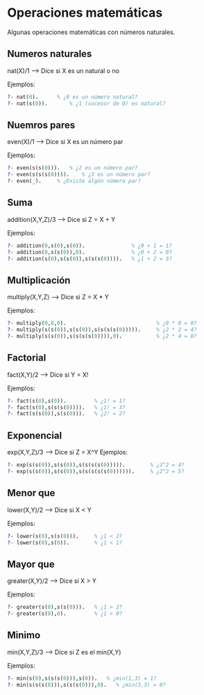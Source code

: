 # Operaciones matemáticas
Algunas operaciones matemáticas con números naturales.
## Numeros naturales
nat(X)/1 --> Dice si X es un natural o no

Ejemplos:
```prolog
?- nat(0).		% ¿0 es un número natural?
?- nat(s(0)).		% ¿1 (sucesor de 0) es natural?
```
## Nuemros pares
even(X)/1 --> Dice si X es un número par

Ejemplos:
```prolog
?- even(s(s(0))).	% ¿2 es un número par?
?- even(s(s(s(0)))).	% ¿3 es un número par?
?- even(_).		% ¿Existe algún número par?
```
## Suma
addition(X,Y,Z)/3 --> Dice si Z = X + Y

Ejemplos:
```prolog
?- addition(0,s(0),s(0)).               % ¿0 + 1 = 1?
?- addition(0,s(s(0)),0).               % ¿0 + 2 = 0?
?- addition(s(0),s(s(0)),s(s(s(0)))).	% ¿1 + 2 = 3?
```

## Multiplicación
multiply(X,Y,Z) --> Dice si Z = X * Y

Ejemplos:
```prolog
?- multiply(0,0,0).                             % ¿0 * 0 = 0?
?- multiply(s(s(0)),s(s(0)),s(s(s(s(0))))).     % ¿2 * 2 = 4?
?- multiply(s(s(0)),s(s(s(s(0)))),0).           % ¿2 * 4 = 0?
```

## Factorial
fact(X,Y)/2 --> Dice si Y = X!

Ejemplos:
```prolog
?- fact(s(0),s(0)).         % ¿1! = 1?
?- fact(s(0),s(s(s(0)))).   % ¿1! = 3?
?- fact(s(s(0)),s(s(0))).   % ¿2! = 2?
```
## Exponencial
exp(X,Y,Z)/3 --> Dice si Z = X^Y
Ejemplos:
```prolog
?- exp(s(s(0)),s(s(0)),s(s(s(s(0))))).        % ¿2^2 = 4?
?- exp(s(s(0)),s(s(0)),s(s(s(s(s(0)))))).     % ¿2^2 = 5?
```

## Menor que
lower(X,Y)/2 --> Dice si X < Y

Ejemplos:
```prolog
?- lower(s(0),s(s(0))).     % ¿1 < 2?
?- lower(s(0),s(0)).        % ¿1 < 1?
```
## Mayor que
greater(X,Y)/2 --> Dice si X > Y

Ejemplos:
```prolog
?- greater(s(0),s(s(0))).   % ¿1 > 2?
?- greater(s(0),0).         % ¿1 > 0?
```

## Minimo
min(X,Y,Z)/3 --> Dice si Z es el  min(X,Y)

Ejemplos:
```prolog
?- min(s(0),s(s(s(0))),s(0)).   % ¿min(1,3) = 1?
?- min(s(s(s(0))),s(s(s(0))),0).   % ¿min(3,3) = 0?
```
